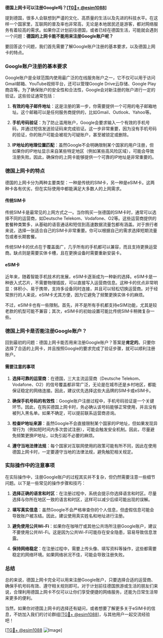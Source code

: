 **德国上网卡可以注册Google吗？[[TG💪+ @esim1088](https://t.me/s/esim1088)]**

提到德国，很多人会联想到严谨的文化、高质量的生活以及先进的科技水平。在这样一个国家里，互联网的普及率也非常高，无论是本地居民还是游客，都对网络服务有着较高的需求。如果你正计划前往德国，或者已经在德国生活，可能就会遇到一个问题：**德国的上网卡能不能用来注册Google账户呢？**

要回答这个问题，我们首先需要了解Google账户注册的基本要求，以及德国上网卡的特点。

### Google账户注册的基本要求

Google账户是全球范围内使用最广泛的在线服务账户之一，它不仅可以用于访问Gmail邮箱、YouTube视频平台，还可以管理Google Drive云存储、Google Play商店等。为了确保账户的安全性和合法性，Google会对新注册的账户进行一定的验证。这些验证通常包括：

1. **有效的电子邮件地址**：这是注册的第一步，你需要提供一个可用的电子邮箱地址。这个邮箱可以是任何服务商提供的，比如Gmail、Outlook、Yahoo等。
   
2. **手机号码验证**：为了防止滥用账户，Google会要求输入一个有效的手机号码，并通过短信发送验证码来完成验证。这一步非常重要，因为没有手机号码的验证，你的账户可能会被视为可疑账户，甚至被锁定或删除。

3. **IP地址的地理位置匹配**：虽然Google不会明确限制某个国家的用户注册，但如果你的IP地址显示来自某些特定地区（例如某些高风险区域），可能会导致注册失败。因此，确保你的上网卡能够提供一个可靠的IP地址是非常重要的。

### 德国上网卡的特点

德国的上网卡分为两种主要类型：一种是传统的SIM卡，另一种是eSIM卡。这两种卡各有优劣，但在实际使用中都能满足大多数人的上网需求。

#### 传统SIM卡

传统SIM卡是最常见的上网方式之一。当你购买一张德国的SIM卡时，通常可以选择不同的运营商，如Deutsche Telekom、Vodafone、O2等。这些运营商提供的套餐种类繁多，从基础的语音通话和短信到高速数据流量包都有涵盖。对于旅行者来说，选择一张适合自己的SIM卡非常重要。你可以根据自己的需求选择短期流量包或者长期套餐。

传统SIM卡的优点在于覆盖面广，几乎所有的手机都可以兼容，而且支持更换运营商。缺点则是需要实体卡槽，且在更换设备时需要重新安装卡。

#### eSIM卡

近年来，随着智能手机技术的发展，eSIM卡逐渐成为一种新的选择。eSIM卡是一种嵌入式芯片，不需要物理插拔，可以直接写入运营商信息。这种卡的优点非常明显：体积小、易于携带，支持多设备同时连接，并且可以轻松切换运营商。对于经常旅行的人来说，eSIM卡尤其方便，因为它避免了频繁更换实体卡的麻烦。

不过，eSIM卡也有一些限制。首先，并不是所有手机都支持eSIM功能，尤其是较老款的机型可能不兼容；其次，eSIM卡的初始设置可能比传统SIM卡稍微复杂一些。

### 德国上网卡是否能注册Google账户？

回到最初的问题：德国上网卡能否用来注册Google账户？答案是**肯定的**。只要你选择了合适的上网卡，并且按照Google的要求完成了验证步骤，就可以顺利注册账户。

#### 需要注意的事项

1. **选择可靠的运营商**：在德国，三大主流运营商（Deutsche Telekom、Vodafone、O2）的信号覆盖都非常广泛，无论是在城市还是乡村地区，都能保证稳定的网络连接。因此，建议优先选择这些大品牌的SIM卡或eSIM卡。

2. **确保手机号码的有效性**：Google账户注册过程中，手机号码验证是一个关键环节。因此，在购买德国上网卡时，务必确认该号码能够正常使用，并且没有被列入黑名单。如果不确定，可以提前联系运营商咨询。

3. **检查IP地址来源**：虽然Google不会直接限制某个国家的IP地址，但如果发现异常行为（例如短时间内多次尝试注册），可能会触发安全机制。因此，尽量避免频繁更换IP地址，以免引起不必要的麻烦。

4. **遵守当地法律法规**：每个国家对互联网使用的政策可能有所不同，因此在使用德国上网卡时，一定要遵守当地的法律法规，避免触犯相关规定。

### 实际操作中的注意事项

在实际操作中，注册Google账户的过程其实并不复杂，但仍然需要注意一些细节问题。以下是一些常见的操作步骤和技巧：

1. **选择正确的语言和时区**：在注册过程中，系统会提示你选择语言和时区。尽量选择与你所在地区一致的语言和时区，这样可以减少后续可能出现的误解。

2. **填写真实信息**：虽然Google不会严格审查你的个人信息，但虚假信息可能会导致账户被冻结。因此，建议使用真实姓名和地址进行注册。

3. **避免使用公共Wi-Fi**：如果你在咖啡厅或其他公共场所注册Google账户，建议不要使用公共Wi-Fi。这是因为公共Wi-Fi可能存在安全隐患，容易导致信息泄露。

4. **保持网络稳定**：在注册过程中，需要上传头像、填写资料等操作，这些都需要稳定的网络环境。如果网络状况不佳，可能会导致注册失败。

### 总结

总的来说，德国上网卡完全可以用来注册Google账户，只要选择合适的运营商、确保手机号码有效、遵守相关规则即可。对于计划前往德国旅游或生活的朋友们来说，合理利用德国上网卡不仅可以让你们享受便捷的网络服务，还能为日常生活带来更多的便利。

当然，如果你对德国上网卡的选择还有疑问，或者想要了解更多关于eSIM卡的信息，不妨加入我们的讨论群组[[TG💪+ @esim1088](https://t.me/s/esim1088)]，与其他用户一起交流经验吧！

[[TG💪+ @esim1088](https://t.me/s/esim1088) ![Image](https://i.postimg.cc/4NQfJmqS/Snipaste-2025-05-13-00-14-12.png)]